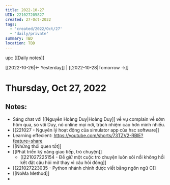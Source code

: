 ```yaml
---
title: 2022-10-27
UID: 221027205827
created: 27-Oct-2022
tags:
  - 'created/2022/Oct/27'
  - 'daily/private'
summary: TBD
location: TBD
---
```

up:: [[Daily notes]]

[[2022-10-26|<- Yesterday]] | [[2022-10-28|Tomorrow ->]]
# Thursday, Oct 27, 2022

## Notes:

- Sáng chat với [[Nguyễn Hoàng Duy|Hoàng Duy]] về vụ complain về sớm hôm qua, so với Duy, nó online mọi nơi, trách nhiệm cao hơn mình nhiều.
- [[221027 - Nguyên lý hoạt động của simulator app của hsc software]]
- Learning effecient: https://youtube.com/shorts/73TZV2-RBlE?feature=share
- [[Những thói quen tốt]]
- [[Phát triển kỹ năng giao tiếp, trò chuyện]]
	- [[221027225154 - Để giữ một cuộc trò chuyện luôn sôi nổi không hồi kết đặt câu hỏi mở thay vì câu hỏi đóng]]
- [[221027223035 - Python nhánh chính được viết bằng ngôn ngữ C]]
- [[NoMa Method]]
- 


